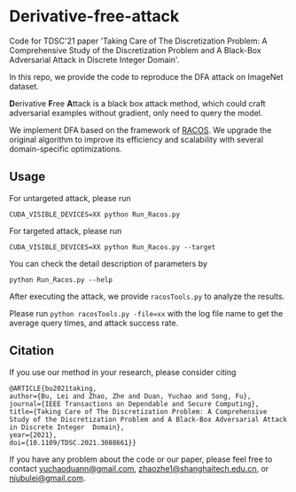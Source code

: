 # Derivative-free-attack
Code for TDSC'21 paper 'Taking Care of The Discretization Problem: A Comprehensive Study of the Discretization Problem and A Black-Box Adversarial Attack in Discrete Integer Domain'.

In this repo, we provide the code to reproduce the DFA attack on ImageNet dataset.

**D**erivative **F**ree **A**ttack is a black box attack method, which could craft adversarial examples without gradient, only need to query the model.

We implement DFA based on the framework of [RACOS](https://github.com/eyounx/RACOS). We upgrade the original algorithm to improve its efficiency and scalability with several domain-specific optimizations.

## Usage

For untargeted attack, please run

`CUDA_VISIBLE_DEVICES=XX python Run_Racos.py`

For targeted attack, please run

`CUDA_VISIBLE_DEVICES=XX python Run_Racos.py --target`

You can check the detail description of parameters by

`python Run_Racos.py --help`

After executing the attack, 
we provide `racosTools.py` to analyze the results.

Please run `python racosTools.py -file=xx` with the log file name to get the average query times, 
and attack success rate.

## Citation
If you use our method in your research, please consider citing

    @ARTICLE{bu2021taking,
    author={Bu, Lei and Zhao, Zhe and Duan, Yuchao and Song, Fu},
    journal={IEEE Transactions on Dependable and Secure Computing}, 
    title={Taking Care of The Discretization Problem: A Comprehensive Study of the Discretization Problem and A Black-Box Adversarial Attack in Discrete Integer  Domain}, 
    year={2021},
    doi={10.1109/TDSC.2021.3088661}}
    
If you have any problem about the code or our paper, please feel free to contact yuchaoduann@gmail.com, zhaozhe1@shanghaitech.edu.cn, or njubulei@gmail.com.